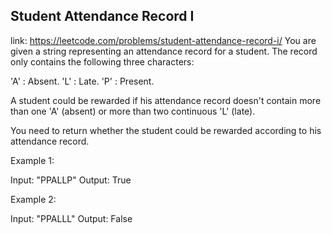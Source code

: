 ## Student Attendance Record I 
link: <https://leetcode.com/problems/student-attendance-record-i/>
You are given a string representing an attendance record for a student. The record only contains the following three characters:



'A' : Absent. 
'L' : Late.
 'P' : Present. 




A student could be rewarded if his attendance record doesn't contain more than one 'A' (absent) or more than two continuous 'L' (late).    

You need to return whether the student could be rewarded according to his attendance record.

Example 1:

Input: "PPALLP"
Output: True



Example 2:

Input: "PPALLL"
Output: False

